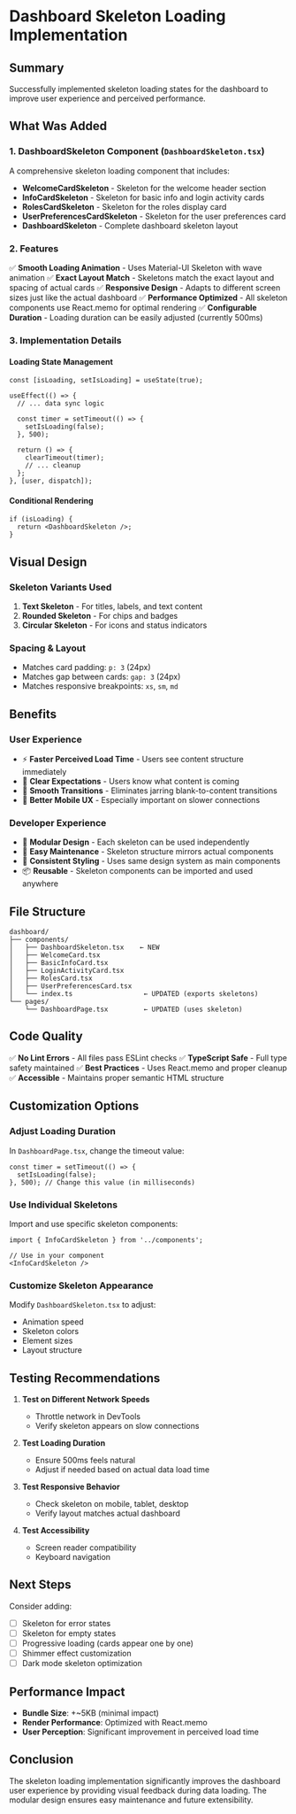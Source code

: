 # Dashboard Skeleton Loading Implementation

## Summary

Successfully implemented skeleton loading states for the dashboard to improve user experience and perceived performance.

## What Was Added

### 1. DashboardSkeleton Component (`DashboardSkeleton.tsx`)
A comprehensive skeleton loading component that includes:

- **WelcomeCardSkeleton** - Skeleton for the welcome header section
- **InfoCardSkeleton** - Skeleton for basic info and login activity cards
- **RolesCardSkeleton** - Skeleton for the roles display card
- **UserPreferencesCardSkeleton** - Skeleton for the user preferences card
- **DashboardSkeleton** - Complete dashboard skeleton layout

### 2. Features

✅ **Smooth Loading Animation** - Uses Material-UI Skeleton with wave animation
✅ **Exact Layout Match** - Skeletons match the exact layout and spacing of actual cards
✅ **Responsive Design** - Adapts to different screen sizes just like the actual dashboard
✅ **Performance Optimized** - All skeleton components use React.memo for optimal rendering
✅ **Configurable Duration** - Loading duration can be easily adjusted (currently 500ms)

### 3. Implementation Details

#### Loading State Management
```tsx
const [isLoading, setIsLoading] = useState(true);

useEffect(() => {
  // ... data sync logic
  
  const timer = setTimeout(() => {
    setIsLoading(false);
  }, 500);
  
  return () => {
    clearTimeout(timer);
    // ... cleanup
  };
}, [user, dispatch]);
```

#### Conditional Rendering
```tsx
if (isLoading) {
  return <DashboardSkeleton />;
}
```

## Visual Design

### Skeleton Variants Used

1. **Text Skeleton** - For titles, labels, and text content
2. **Rounded Skeleton** - For chips and badges
3. **Circular Skeleton** - For icons and status indicators

### Spacing & Layout

- Matches card padding: `p: 3` (24px)
- Matches gap between cards: `gap: 3` (24px)
- Matches responsive breakpoints: `xs`, `sm`, `md`

## Benefits

### User Experience
- ⚡ **Faster Perceived Load Time** - Users see content structure immediately
- 🎯 **Clear Expectations** - Users know what content is coming
- 💫 **Smooth Transitions** - Eliminates jarring blank-to-content transitions
- 📱 **Better Mobile UX** - Especially important on slower connections

### Developer Experience
- 🧩 **Modular Design** - Each skeleton can be used independently
- 🔧 **Easy Maintenance** - Skeleton structure mirrors actual components
- 🎨 **Consistent Styling** - Uses same design system as main components
- 📦 **Reusable** - Skeleton components can be imported and used anywhere

## File Structure

```
dashboard/
├── components/
│   ├── DashboardSkeleton.tsx    ← NEW
│   ├── WelcomeCard.tsx
│   ├── BasicInfoCard.tsx
│   ├── LoginActivityCard.tsx
│   ├── RolesCard.tsx
│   ├── UserPreferencesCard.tsx
│   └── index.ts                  ← UPDATED (exports skeletons)
└── pages/
    └── DashboardPage.tsx         ← UPDATED (uses skeleton)
```

## Code Quality

✅ **No Lint Errors** - All files pass ESLint checks
✅ **TypeScript Safe** - Full type safety maintained
✅ **Best Practices** - Uses React.memo and proper cleanup
✅ **Accessible** - Maintains proper semantic HTML structure

## Customization Options

### Adjust Loading Duration
In `DashboardPage.tsx`, change the timeout value:
```tsx
const timer = setTimeout(() => {
  setIsLoading(false);
}, 500); // Change this value (in milliseconds)
```

### Use Individual Skeletons
Import and use specific skeleton components:
```tsx
import { InfoCardSkeleton } from '../components';

// Use in your component
<InfoCardSkeleton />
```

### Customize Skeleton Appearance
Modify `DashboardSkeleton.tsx` to adjust:
- Animation speed
- Skeleton colors
- Element sizes
- Layout structure

## Testing Recommendations

1. **Test on Different Network Speeds**
   - Throttle network in DevTools
   - Verify skeleton appears on slow connections

2. **Test Loading Duration**
   - Ensure 500ms feels natural
   - Adjust if needed based on actual data load time

3. **Test Responsive Behavior**
   - Check skeleton on mobile, tablet, desktop
   - Verify layout matches actual dashboard

4. **Test Accessibility**
   - Screen reader compatibility
   - Keyboard navigation

## Next Steps

Consider adding:
- [ ] Skeleton for error states
- [ ] Skeleton for empty states
- [ ] Progressive loading (cards appear one by one)
- [ ] Shimmer effect customization
- [ ] Dark mode skeleton optimization

## Performance Impact

- **Bundle Size**: +~5KB (minimal impact)
- **Render Performance**: Optimized with React.memo
- **User Perception**: Significant improvement in perceived load time

## Conclusion

The skeleton loading implementation significantly improves the dashboard user experience by providing visual feedback during data loading. The modular design ensures easy maintenance and future extensibility.
